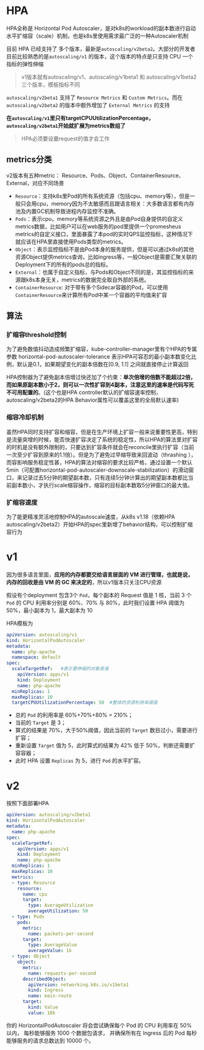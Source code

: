 # HPA

HPA全称是 Horizontal Pod Autoscaler，是对k8s的workload的副本数进行自动水平扩缩容（scale）机制，也是k8s里使用需求最广泛的一种Autoscaler机制

目前 HPA 已经支持了 多个版本，最新是`autoscaling/v2beta2`。大部分的开发者目前比较熟悉的是`autoscaling/v1` 的版本，这个版本的特点是只支持 CPU 一个指标的弹性伸缩

> v1版本就有autoscaling/v1、autoscaling/v1beta1 和 autoscaling/v1beta2三个版本，模板指标不同

`autoscaling/v2beta1` 支持了 `Resource Metrics` 和 `Custom Metrics`。而在 `autoscaling/v2beta2` 的版本中额外增加了 `External Metrics` 的支持

**在`autoscaling/v1`里只有targetCPUUtilizationPercentage，`autoscaling/v2beta1`开始就扩展为metrics数组了**

> HPA必须要设置request的值才会工作

## metrics分类

v2版本有五种metric： Resource、Pods、Object、ContainerResource、External，对应不同场景

- `Resource`：支持k8s里Pod的所有系统资源（包括cpu、memory等），但是一般只会用cpu，memory因为不太敏感而且跟语言相关：大多数语言都有内存池及内置GC机制导致进程内存监控不准确。
- `Pods`：表示cpu，memory等系统资源之外且是由Pod自身提供的自定义metrics数据，比如用户可以在web服务的pod里提供一个promesheus metrics的自定义接口，里面暴露了本pod的实时QPS监控指标，这种情况下就应该在HPA里直接使用Pods类型的metrics。
- `Object`：表示监控指标不是由Pod本身的服务提供，但是可以通过k8s的其他资源Object提供metrics查询，比如ingress等，一般Object是需要汇聚关联的Deployment下的所有的pods总的指标。
- `External`：也属于自定义指标，与Pods和Object不同的是，其监控指标的来源跟k8s本身无关，metrics的数据完全取自外部的系统。
- `ContainerResource`: 对于带有多个Sidecar容器的Pod，可以使用`ContainerResource`来计算所有Pod中某一个容器的平均值来扩容

## 算法

### 扩缩容threshold控制

为了避免数值抖动造成频繁扩缩容，kube-controller-manager里有个HPA的专属参数 horizontal-pod-autoscaler-tolerance 表示HPA可容忍的最小副本数变化比例，默认是0.1，如果期望变化的副本倍数在[0.9, 1.1] 之间就直接停止计算返回

HPA控制器为了避免副本倍增过快还加了个约束：**单次倍增的倍数不能超过2倍，而如果原副本数小于2，则可以一次性扩容到4副本，注意这里的速率是代码写死不可用配置的**。(这个也是HPA controller默认的扩缩容速率控制，autoscaling/v2beta2的HPA Behavior属性可以覆盖这里的全局默认速率)

### 缩容冷却机制

虽然HPA同时支持扩容和缩容，但是在生产环境上扩容一般来说重要性更高，特别是流量突增的时候，能否快速扩容决定了系统的稳定性，所以HPA的算法里对扩容的时机是没有额外限制的，只要达到扩容条件就会在reconcile里执行扩容（当前一次至少扩容到原来的1.1倍）。但是为了避免过早缩导致来回波动（thrashing ），而容影响服务稳定性甚，HPA的算法对缩容的要求比较严格，通过设置一个默认5min（可配置horizontal-pod-autoscaler-downscale-stabilization）的滑动窗口，来记录过去5分钟的期望副本数，只有连续5分钟计算出的期望副本数都比当前副本数小，才执行scale缩容操作，缩容的目标副本数取5分钟窗口的最大值。

### 扩缩容速度

为了能更精准灵活地控制HPA的autoscale速度，从k8s v1.18（依赖HPA autoscaling/v2beta2）开始HPA的spec里新增了behavior结构，可以控制扩缩容行为

# v1

因为很多语言里面，**应用的内存都要交给语言层面的 VM 进行管理，也就是说，内存的回收是由 VM 的 GC 来决定的**，所以v1版本只关注CPU资源

假设有个deployment 包含3个 `Pod`，每个副本的 Request 值是 1 核，当前 3 个 `Pod` 的 CPU 利用率分别是 60%、70% 与 80%，此时我们设置 HPA 阈值为 50%，最小副本为 1，最大副本为 10

HPA模板为

```yaml
apiVersion: autoscaling/v1
kind: HorizontalPodAutoscaler
metadata:
  name: php-apache
  namespace: default
spec:
  scaleTargetRef:   #表示要伸缩的对象是谁
    apiVersion: apps/v1
    kind: Deployment
    name: php-apache
  minReplicas: 1
  maxReplicas: 10
  targetCPUUtilizationPercentage: 50  #整体的资源利用率阈值
```

- 总的 `Pod` 的利用率是 60%+70%+80% = 210%；
- 当前的 `Target` 是 3；
- 算式的结果是 70%，大于50%阈值，因此当前的 `Target` 数目过小，需要进行扩容；
- 重新设置 `Target` 值为 5，此时算式的结果为 42% 低于 50%，判断还需要扩容容器；
- 此时 HPA 设置 `Replicas` 为 5，进行 `Pod` 的水平扩容。

# v2

按照下面部署HPA

```yaml
apiVersion: autoscaling/v2beta1
kind: HorizontalPodAutoscaler
metadata:
  name: php-apache
spec:
  scaleTargetRef:
    apiVersion: apps/v1
    kind: Deployment
    name: php-apache
  minReplicas: 1
  maxReplicas: 10
  metrics:
  - type: Resource
    resource:
      name: cpu
      target:
        type: AverageUtilization
        averageUtilization: 50
  - type: Pods
    pods:
      metric:
        name: packets-per-second
      target:
        type: AverageValue
        averageValue: 1k
  - type: Object
    object:
      metric:
        name: requests-per-second
      describedObject:
        apiVersion: networking.k8s.io/v1beta1
        kind: Ingress
        name: main-route
      target:
        kind: Value
        value: 10k
```

你的 HorizontalPodAutoscaler 将会尝试确保每个 Pod 的 CPU 利用率在 50% 以内， 每秒能够服务 1000 个数据包请求， 并确保所有在 Ingress 后的 Pod 每秒能够服务的请求总数达到 10000 个。